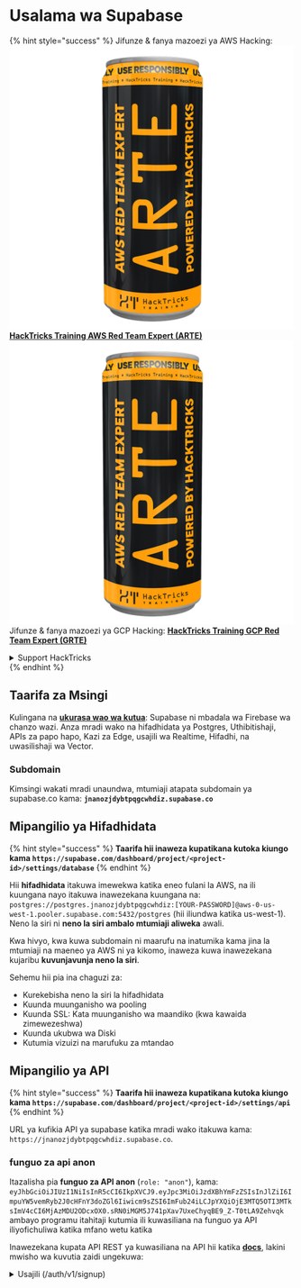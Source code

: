 # Usalama wa Supabase

{% hint style="success" %}
Jifunze & fanya mazoezi ya AWS Hacking:<img src="../.gitbook/assets/image (1) (1) (1).png" alt="" data-size="line">[**HackTricks Training AWS Red Team Expert (ARTE)**](https://training.hacktricks.xyz/courses/arte)<img src="../.gitbook/assets/image (1) (1) (1).png" alt="" data-size="line">\
Jifunze & fanya mazoezi ya GCP Hacking: <img src="../.gitbook/assets/image (2).png" alt="" data-size="line">[**HackTricks Training GCP Red Team Expert (GRTE)**<img src="../.gitbook/assets/image (2).png" alt="" data-size="line">](https://training.hacktricks.xyz/courses/grte)

<details>

<summary>Support HackTricks</summary>

* Angalia [**mpango wa usajili**](https://github.com/sponsors/carlospolop)!
* **Jiunge na** 💬 [**kikundi cha Discord**](https://discord.gg/hRep4RUj7f) au [**kikundi cha telegram**](https://t.me/peass) au **fuata** sisi kwenye **Twitter** 🐦 [**@hacktricks\_live**](https://twitter.com/hacktricks_live)**.**
* **Shiriki mbinu za hacking kwa kuwasilisha PRs kwa** [**HackTricks**](https://github.com/carlospolop/hacktricks) na [**HackTricks Cloud**](https://github.com/carlospolop/hacktricks-cloud) repos za github.

</details>
{% endhint %}

## Taarifa za Msingi

Kulingana na [**ukurasa wao wa kutua**](https://supabase.com/): Supabase ni mbadala wa Firebase wa chanzo wazi. Anza mradi wako na hifadhidata ya Postgres, Uthibitishaji, APIs za papo hapo, Kazi za Edge, usajili wa Realtime, Hifadhi, na uwasilishaji wa Vector.

### Subdomain

Kimsingi wakati mradi unaundwa, mtumiaji atapata subdomain ya supabase.co kama: **`jnanozjdybtpqgcwhdiz.supabase.co`**

## **Mipangilio ya Hifadhidata**

{% hint style="success" %}
**Taarifa hii inaweza kupatikana kutoka kiungo kama `https://supabase.com/dashboard/project/<project-id>/settings/database`**
{% endhint %}

Hii **hifadhidata** itakuwa imewekwa katika eneo fulani la AWS, na ili kuungana nayo itakuwa inawezekana kuungana na: `postgres://postgres.jnanozjdybtpqgcwhdiz:[YOUR-PASSWORD]@aws-0-us-west-1.pooler.supabase.com:5432/postgres` (hii iliundwa katika us-west-1).\
Neno la siri ni **neno la siri ambalo mtumiaji aliweka** awali.

Kwa hivyo, kwa kuwa subdomain ni maarufu na inatumika kama jina la mtumiaji na maeneo ya AWS ni ya kikomo, inaweza kuwa inawezekana kujaribu **kuvunjavunja neno la siri**.

Sehemu hii pia ina chaguzi za:

* Kurekebisha neno la siri la hifadhidata
* Kuunda muunganisho wa pooling
* Kuunda SSL: Kata muunganisho wa maandiko (kwa kawaida zimewezeshwa)
* Kuunda ukubwa wa Diski
* Kutumia vizuizi na marufuku za mtandao

## Mipangilio ya API

{% hint style="success" %}
**Taarifa hii inaweza kupatikana kutoka kiungo kama `https://supabase.com/dashboard/project/<project-id>/settings/api`**
{% endhint %}

URL ya kufikia API ya supabase katika mradi wako itakuwa kama: `https://jnanozjdybtpqgcwhdiz.supabase.co`.

### funguo za api anon

Itazalisha pia **funguo za API anon** (`role: "anon"`), kama: `eyJhbGciOiJIUzI1NiIsInR5cCI6IkpXVCJ9.eyJpc3MiOiJzdXBhYmFzZSIsInJlZiI6ImpuYW5vemRyb2J0cHFnY3doZGl6Iiwicm9sZSI6ImFub24iLCJpYXQiOjE3MTQ5OTI3MTksImV4cCI6MjAzMDU2ODcxOX0.sRN0iMGM5J741pXav7UxeChyqBE9_Z-T0tLA9Zehvqk` ambayo programu itahitaji kutumia ili kuwasiliana na funguo ya API iliyofichuliwa katika mfano wetu katika

Inawezekana kupata API REST ya kuwasiliana na API hii katika [**docs**](https://supabase.com/docs/reference/self-hosting-auth/returns-the-configuration-settings-for-the-gotrue-server), lakini mwisho wa kuvutia zaidi ungekuwa:

<details>

<summary>Usajili (/auth/v1/signup)</summary>
```
POST /auth/v1/signup HTTP/2
Host: id.io.net
Content-Length: 90
X-Client-Info: supabase-js-web/2.39.2
Sec-Ch-Ua: "Not-A.Brand";v="99", "Chromium";v="124"
Sec-Ch-Ua-Mobile: ?0
Authorization: Bearer eyJhbGciOiJIUzI1NiIsInR5cCI6IkpXVCJ9.eyJpc3MiOiJzdXBhYmFzZSIsInJlZiI6ImpuYW5vemRyb2J0cHFnY3doZGl6Iiwicm9sZSI6ImFub24iLCJpYXQiOjE3MTQ5OTI3MTksImV4cCI6MjAzMDU2ODcxOX0.sRN0iMGM5J741pXav7UxeChyqBE9_Z-T0tLA9Zehvqk
User-Agent: Mozilla/5.0 (Windows NT 10.0; Win64; x64) AppleWebKit/537.36 (KHTML, like Gecko) Chrome/124.0.6367.60 Safari/537.36
Content-Type: application/json;charset=UTF-8
Apikey: eyJhbGciOiJIUzI1NiIsInR5cCI6IkpXVCJ9.eyJpc3MiOiJzdXBhYmFzZSIsInJlZiI6ImpuYW5vemRyb2J0cHFnY3doZGl6Iiwicm9sZSI6ImFub24iLCJpYXQiOjE3MTQ5OTI3MTksImV4cCI6MjAzMDU2ODcxOX0.sRN0iMGM5J741pXav7UxeChyqBE9_Z-T0tLA9Zehvqk
Sec-Ch-Ua-Platform: "macOS"
Accept: */*
Origin: https://cloud.io.net
Sec-Fetch-Site: same-site
Sec-Fetch-Mode: cors
Sec-Fetch-Dest: empty
Referer: https://cloud.io.net/
Accept-Encoding: gzip, deflate, br
Accept-Language: en-GB,en-US;q=0.9,en;q=0.8
Priority: u=1, i

{"email":"test@exmaple.com","password":"SomeCOmplexPwd239."}
```
</details>

<details>

<summary>Ingia (/auth/v1/token?grant_type=password)</summary>
```
POST /auth/v1/token?grant_type=password HTTP/2
Host: hypzbtgspjkludjcnjxl.supabase.co
Content-Length: 80
X-Client-Info: supabase-js-web/2.39.2
Sec-Ch-Ua: "Not-A.Brand";v="99", "Chromium";v="124"
Sec-Ch-Ua-Mobile: ?0
Authorization: Bearer eyJhbGciOiJIUzI1NiIsInR5cCI6IkpXVCJ9.eyJpc3MiOiJzdXBhYmFzZSIsInJlZiI6ImpuYW5vemRyb2J0cHFnY3doZGl6Iiwicm9sZSI6ImFub24iLCJpYXQiOjE3MTQ5OTI3MTksImV4cCI6MjAzMDU2ODcxOX0.sRN0iMGM5J741pXav7UxeChyqBE9_Z-T0tLA9Zehvqk
User-Agent: Mozilla/5.0 (Windows NT 10.0; Win64; x64) AppleWebKit/537.36 (KHTML, like Gecko) Chrome/124.0.6367.60 Safari/537.36
Content-Type: application/json;charset=UTF-8
Apikey: eyJhbGciOiJIUzI1NiIsInR5cCI6IkpXVCJ9.eyJpc3MiOiJzdXBhYmFzZSIsInJlZiI6ImpuYW5vemRyb2J0cHFnY3doZGl6Iiwicm9sZSI6ImFub24iLCJpYXQiOjE3MTQ5OTI3MTksImV4cCI6MjAzMDU2ODcxOX0.sRN0iMGM5J741pXav7UxeChyqBE9_Z-T0tLA9Zehvqk
Sec-Ch-Ua-Platform: "macOS"
Accept: */*
Origin: https://cloud.io.net
Sec-Fetch-Site: same-site
Sec-Fetch-Mode: cors
Sec-Fetch-Dest: empty
Referer: https://cloud.io.net/
Accept-Encoding: gzip, deflate, br
Accept-Language: en-GB,en-US;q=0.9,en;q=0.8
Priority: u=1, i

{"email":"test@exmaple.com","password":"SomeCOmplexPwd239."}
```
</details>

Hivyo, kila wakati unapotambua mteja anayetumia supabase na subdomain waliyopatiwa (inawezekana kwamba subdomain ya kampuni ina CNAME juu ya subdomain yao ya supabase), unaweza kujaribu **kuunda akaunti mpya kwenye jukwaa kwa kutumia supabase API**.

### funguo za siri / huduma\_role api

Funguo ya siri ya API pia itaundwa na **`role: "service_role"`**. Funguo hii ya API inapaswa kuwa ya siri kwa sababu itakuwa na uwezo wa kupita **Row Level Security**.

Funguo ya API inaonekana kama hii: `eyJhbGciOiJIUzI1NiIsInR5cCI6IkpXVCJ9.eyJpc3MiOiJzdXBhYmFzZSIsInJlZiI6ImpuYW5vemRyb2J0cHFnY3doZGl6Iiwicm9sZSI6InNlcnZpY2Vfcm9sZSIsImlhdCI6MTcxNDk5MjcxOSwiZXhwIjoyMDMwNTY4NzE5fQ.0a8fHGp3N_GiPq0y0dwfs06ywd-zhTwsm486Tha7354`

### JWT Siri

**JWT Siri** pia itaundwa ili programu iweze **kuunda na kusaini token za JWT za kawaida**.

## Uthibitishaji

### Usajili

{% hint style="success" %}
Kwa **kawaida** supabase itaruhusu **watumiaji wapya kuunda akaunti** kwenye mradi wako kwa kutumia viwango vya API vilivyotajwa hapo awali.
{% endhint %}

Hata hivyo, akaunti hizi mpya, kwa kawaida, **zitahitaji kuthibitisha anwani yao ya barua pepe** ili waweze kuingia kwenye akaunti. Inawezekana kuwezesha **"Ruhusu kuingia kwa siri"** ili kuruhusu watu kuingia bila kuthibitisha anwani yao ya barua pepe. Hii inaweza kutoa ufikiaji wa **data zisizotarajiwa** (wanapata majukumu `public` na `authenticated`).\
Hii ni wazo mbaya sana kwa sababu supabase inatoza kwa kila mtumiaji aliye hai hivyo watu wanaweza kuunda watumiaji na kuingia na supabase itatoza kwa hao:

<figure><img src="../.gitbook/assets/image (1) (1) (1) (1) (1).png" alt=""><figcaption></figcaption></figure>

### Nywila & vikao

Inawezekana kuashiria urefu wa chini wa nywila (kwa kawaida), mahitaji (hapana kwa kawaida) na kuzuia matumizi ya nywila zilizovuja.\
Inapendekezwa **kuboresha mahitaji kwani yale ya kawaida ni dhaifu**.

* Vikao vya Watumiaji: Inawezekana kuunda mipangilio ya jinsi vikao vya watumiaji vinavyofanya kazi (muda wa kuisha, kikao 1 kwa mtumiaji...)
* Ulinzi wa Bot na Unyanyasaji: Inawezekana kuwezesha Captcha.

### Mipangilio ya SMTP

Inawezekana kuweka SMTP kutuma barua pepe.

### Mipangilio ya Juu

* Weka muda wa kuisha kwa funguo za ufikiaji (3600 kwa kawaida)
* Weka kugundua na kufuta funguo za upya zinazoweza kuwa na hatari na muda wa kuisha
* MFA: Onyesha ni vigezo vingapi vya MFA vinaweza kuandikishwa kwa wakati mmoja kwa mtumiaji (10 kwa kawaida)
* Max Direct Database Connections: Idadi ya juu ya muunganisho inayotumika kwa uthibitisho (10 kwa kawaida)
* Max Request Duration: Muda wa juu unaoruhusiwa kwa ombi la Auth kudumu (10s kwa kawaida)

## Hifadhi

{% hint style="success" %}
Supabase inaruhusu **hifadhi ya faili** na kufanya zipatikane kupitia URL (inatumia S3 buckets).
{% endhint %}

* Weka kikomo cha ukubwa wa faili zinazopakiwa (kawaida ni 50MB)
* Muunganisho wa S3 unapatikana kwa URL kama: `https://jnanozjdybtpqgcwhdiz.supabase.co/storage/v1/s3`
* Inawezekana **kuomba funguo za ufikiaji za S3** ambazo zinaundwa na `access key ID` (mfano `a37d96544d82ba90057e0e06131d0a7b`) na `secret access key` (mfano `58420818223133077c2cec6712a4f909aec93b4daeedae205aa8e30d5a860628`)

## Edge Functions

Inawezekana **hifadhi siri** katika supabase pia ambazo zitakuwa **zinapatikana na edge functions** (zinaweza kuundwa na kufutwa kutoka kwenye wavuti, lakini haiwezekani kufikia thamani yao moja kwa moja).

{% hint style="success" %}
Jifunze na fanya mazoezi ya AWS Hacking:<img src="../.gitbook/assets/image (1) (1) (1).png" alt="" data-size="line">[**HackTricks Training AWS Red Team Expert (ARTE)**](https://training.hacktricks.xyz/courses/arte)<img src="../.gitbook/assets/image (1) (1) (1).png" alt="" data-size="line">\
Jifunze na fanya mazoezi ya GCP Hacking: <img src="../.gitbook/assets/image (2).png" alt="" data-size="line">[**HackTricks Training GCP Red Team Expert (GRTE)**<img src="../.gitbook/assets/image (2).png" alt="" data-size="line">](https://training.hacktricks.xyz/courses/grte)

<details>

<summary>Support HackTricks</summary>

* Angalia [**mpango wa usajili**](https://github.com/sponsors/carlospolop)!
* **Jiunge na** 💬 [**kikundi cha Discord**](https://discord.gg/hRep4RUj7f) au [**kikundi cha telegram**](https://t.me/peass) au **fuata** sisi kwenye **Twitter** 🐦 [**@hacktricks\_live**](https://twitter.com/hacktricks_live)**.**
* **Shiriki mbinu za udukuzi kwa kuwasilisha PRs kwa** [**HackTricks**](https://github.com/carlospolop/hacktricks) na [**HackTricks Cloud**](https://github.com/carlospolop/hacktricks-cloud) github repos.

</details>
{% endhint %}
